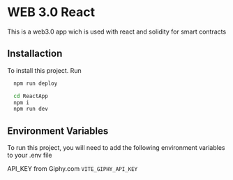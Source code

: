 
# WEB 3.0 React

This is a web3.0 app wich is used with react and solidity for smart contracts



## Installaction

To install this project.
Run

```bash
  npm run deploy
```


```bash
  cd ReactApp
  npm i 
  npm run dev
```
## Environment Variables

To run this project, you will need to add the following environment variables to your .env file


API_KEY from Giphy.com
`VITE_GIPHY_API_KEY` 


